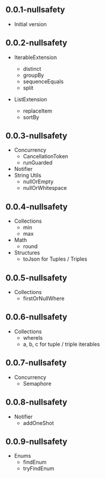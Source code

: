 ## 0.0.1-nullsafety
- Initial version

## 0.0.2-nullsafety
- IterableExtension
  - distinct
  - groupBy
  - sequenceEquals
  - split

- ListExtension
  - replaceItem
  - sortBy

## 0.0.3-nullsafety
- Concurrency
  - CancellationToken
  - runGuarded
- Notifier
- String Utils
  - nullOrEmpty
  - nullOrWhitespace

## 0.0.4-nullsafety
- Collections
  - min
  - max
- Math
  - round
- Structures
  - toJson for Tuples / Triples

## 0.0.5-nullsafety
- Collections
  - firstOrNullWhere

## 0.0.6-nullsafety
- Collections
  - whereIs
  - a, b, c for tuple / triple iterables

## 0.0.7-nullsafety
- Concurrency
  - Semaphore

## 0.0.8-nullsafety
- Notifier
  - addOneShot

## 0.0.9-nullsafety
- Enums
  - findEnum
  - tryFindEnum